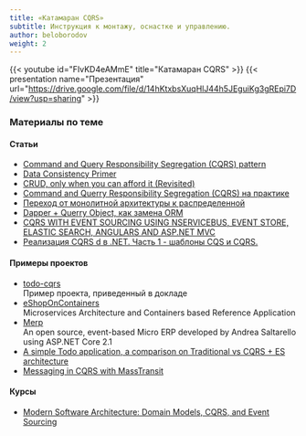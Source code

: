 ```yaml
---
title: «Катамаран CQRS»
subtitle: Инструкция к монтажу, оснастке и управлению.
author: beloborodov
weight: 2
---
```


{{< youtube id="FIvKD4eAMmE" title="Катамаран CQRS" >}}
{{< presentation name="Презентация" url="https://drive.google.com/file/d/14hKtxbsXuqHlJ44h5JEguiKg3gREpi7D/view?usp=sharing" >}}

### Материалы по теме

#### Статьи
- [Command and Query Responsibility Segregation (CQRS) pattern](https://docs.microsoft.com/en-us/azure/architecture/patterns/cqrs)
- [Data Consistency Primer](https://docs.microsoft.com/en-us/previous-versions/msp-n-p/dn589800(v=pandp.10))
- [CRUD, only when you can afford it (Revisited)](https://docs.microsoft.com/en-us/archive/blogs/maarten_mullender/crud-only-when-you-can-afford-it-revisited)
- [Command and Querry Responsibility Segregation (CQRS) на практике](https://blog.byndyu.ru/2014/07/command-and-query-responsibility.html)
- [Переход от монолитной архитектуры к распределенной](https://blog.byndyu.ru/2014/05/blog-post.html)
- [Dapper + Querry Object, как замена ORM](https://blog.byndyu.ru/2013/03/dapper-queryobject-orm.html)
- [CQRS WITH EVENT SOURCING USING NSERVICEBUS, EVENT STORE, ELASTIC SEARCH, ANGULARS AND ASP.NET MVC](https://pablocastilla.wordpress.com/2014/09/22/cqrs-with-event-sourcing-using-nservicebus-event-store-elastic-search-angularjs-and-asp-net-mvc/)
- [Реализация CQRS d в .NET. Часть 1 - шаблоны CQS и CQRS.](https://andrey.moveax.ru/post/patterns-cqrs-part1-introducing)

#### Примеры проектов
- [todo-cqrs](https://github.com/alexanderbright/todo-cqrs) \
  Пример проекта, приведенный в докладе
- [eShopOnContainers](https://github.com/dotnet-architecture/eShopOnContainers) \
  Microservices Architecture and Containers based Reference Application
- [Merp](https://github.com/mastreeno/Merp) \
  An open source, event-based Micro ERP developed by Andrea Saltarello using ASP.NET Core 2.1
- [A simple Todo application, a comparison on Traditional vs CQRS + ES architecture](https://www.bouvet.no/bouvet-deler/utbrudd/a-simple-todo-application-a-comparison-on-traditional-vs-cqrs-es-architecture)
- [Messaging in CQRS with MassTransit](https://www.slideshare.net/GeorgeTourkas/messaging-in-cqrs-with-masstransit)

#### Курсы
- [Modern Software Architecture: Domain Models, CQRS, and Event Sourcing](https://www.pluralsight.com/courses/modern-software-architecture-domain-models-cqrs-event-sourcing)
